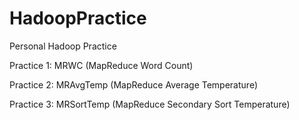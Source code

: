 # HadoopPractice
Personal Hadoop Practice

Practice 1: MRWC (MapReduce Word Count)

Practice 2: MRAvgTemp (MapReduce Average Temperature)

Practice 3: MRSortTemp (MapReduce Secondary Sort Temperature)